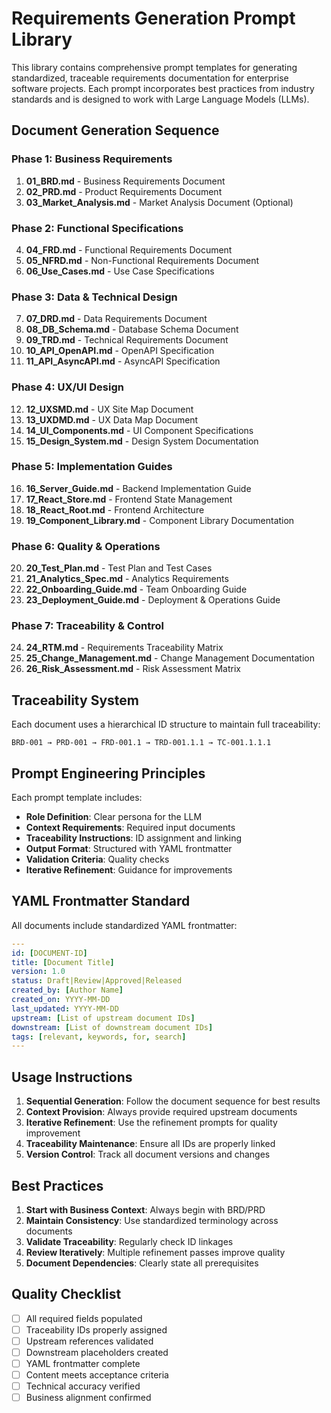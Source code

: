 # Requirements Generation Prompt Library

This library contains comprehensive prompt templates for generating standardized, traceable requirements documentation for enterprise software projects. Each prompt incorporates best practices from industry standards and is designed to work with Large Language Models (LLMs).

## Document Generation Sequence

### Phase 1: Business Requirements
1. **01_BRD.md** - Business Requirements Document
2. **02_PRD.md** - Product Requirements Document
3. **03_Market_Analysis.md** - Market Analysis Document (Optional)

### Phase 2: Functional Specifications  
4. **04_FRD.md** - Functional Requirements Document
5. **05_NFRD.md** - Non-Functional Requirements Document
6. **06_Use_Cases.md** - Use Case Specifications

### Phase 3: Data & Technical Design
7. **07_DRD.md** - Data Requirements Document
8. **08_DB_Schema.md** - Database Schema Document
9. **09_TRD.md** - Technical Requirements Document
10. **10_API_OpenAPI.md** - OpenAPI Specification
11. **11_API_AsyncAPI.md** - AsyncAPI Specification

### Phase 4: UX/UI Design
12. **12_UXSMD.md** - UX Site Map Document
13. **13_UXDMD.md** - UX Data Map Document
14. **14_UI_Components.md** - UI Component Specifications
15. **15_Design_System.md** - Design System Documentation

### Phase 5: Implementation Guides
16. **16_Server_Guide.md** - Backend Implementation Guide
17. **17_React_Store.md** - Frontend State Management
18. **18_React_Root.md** - Frontend Architecture
19. **19_Component_Library.md** - Component Library Documentation

### Phase 6: Quality & Operations
20. **20_Test_Plan.md** - Test Plan and Test Cases
21. **21_Analytics_Spec.md** - Analytics Requirements
22. **22_Onboarding_Guide.md** - Team Onboarding Guide
23. **23_Deployment_Guide.md** - Deployment & Operations Guide

### Phase 7: Traceability & Control
24. **24_RTM.md** - Requirements Traceability Matrix
25. **25_Change_Management.md** - Change Management Documentation
26. **26_Risk_Assessment.md** - Risk Assessment Matrix

## Traceability System

Each document uses a hierarchical ID structure to maintain full traceability:

```
BRD-001 → PRD-001 → FRD-001.1 → TRD-001.1.1 → TC-001.1.1.1
```

## Prompt Engineering Principles

Each prompt template includes:
- **Role Definition**: Clear persona for the LLM
- **Context Requirements**: Required input documents
- **Traceability Instructions**: ID assignment and linking
- **Output Format**: Structured with YAML frontmatter
- **Validation Criteria**: Quality checks
- **Iterative Refinement**: Guidance for improvements

## YAML Frontmatter Standard

All documents include standardized YAML frontmatter:

```yaml
---
id: [DOCUMENT-ID]
title: [Document Title]
version: 1.0
status: Draft|Review|Approved|Released
created_by: [Author Name]
created_on: YYYY-MM-DD
last_updated: YYYY-MM-DD
upstream: [List of upstream document IDs]
downstream: [List of downstream document IDs]
tags: [relevant, keywords, for, search]
---
```

## Usage Instructions

1. **Sequential Generation**: Follow the document sequence for best results
2. **Context Provision**: Always provide required upstream documents
3. **Iterative Refinement**: Use the refinement prompts for quality improvement
4. **Traceability Maintenance**: Ensure all IDs are properly linked
5. **Version Control**: Track all document versions and changes

## Best Practices

1. **Start with Business Context**: Always begin with BRD/PRD
2. **Maintain Consistency**: Use standardized terminology across documents
3. **Validate Traceability**: Regularly check ID linkages
4. **Review Iteratively**: Multiple refinement passes improve quality
5. **Document Dependencies**: Clearly state all prerequisites

## Quality Checklist

- [ ] All required fields populated
- [ ] Traceability IDs properly assigned
- [ ] Upstream references validated
- [ ] Downstream placeholders created
- [ ] YAML frontmatter complete
- [ ] Content meets acceptance criteria
- [ ] Technical accuracy verified
- [ ] Business alignment confirmed